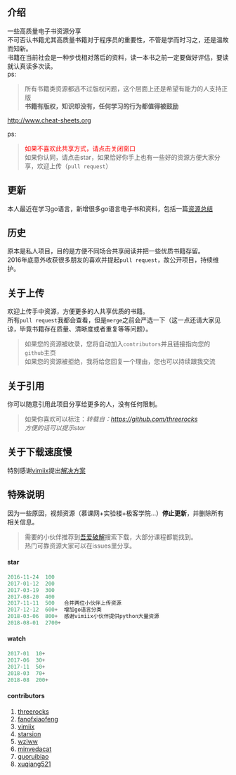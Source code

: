 ## 介绍
一些高质量电子书资源分享   
不可否认书籍尤其高质量书籍对于程序员的重要性，不管是学而时习之，还是温故而知新。   
书籍在当前社会是一种步伐相对落后的资料，读一本书之前一定要做好评估，要读就认真读多次读。   
ps:
> 所有书籍类资源都逃不过版权问题，这个层面上还是希望有能力的人支持正版   
> **书籍有版权，知识却没有，任何学习的行为都值得被鼓励**

http://www.cheat-sheets.org

ps:

> <span style="color: red">如果不喜欢此共享方式，请点击关闭窗口</span>   
> 如果你认同，请点击star，如果恰好你手上也有一些好的资源方便大家分享，欢迎上传（`pull request`）
## 更新
本人最近在学习go语言，新增很多go语言电子书和资料，包括一篇[资源总结](https://github.com/threerocks/studyFiles/blob/master/go/go%E6%95%99%E7%A8%8B.md)
## 历史
原本是私人项目，目的是方便不同场合共享阅读并把一些优质书籍存留。   
2016年底意外收获很多朋友的喜欢并提起`pull request`，故公开项目，持续维护。

## 关于上传
欢迎上传手中资源，方便更多的人共享优质的书籍。   
所有`pull request`我都会查看，但是`merge`之前会严选一下（这一点还请大家见谅，毕竟书籍存在质量、清晰度或者重复等等问题）。
> 如果您的资源被收录，您将自动加入`contributors`并且链接指向您的`github`主页   
> 如果您的资源被拒绝，我将给您回复一个理由，您也可以持续跟我交流

## 关于引用
你可以随意引用此项目分享给更多的人，没有任何限制。
> 如果你喜欢可以标注：*转载自：https://github.com/threerocks*   
> *方便的话可以提示star*

## 关于下载速度慢
特别感谢[vimiix](https://github.com/vimiix)提出[解决方案](https://github.com/threerocks/studyFiles/issues/20)

## 特殊说明
因为一些原因，视频资源（慕课网+实验楼+极客学院...）**停止更新**，并删除所有相关信息。   

> 需要的小伙伴推荐到[吾爱破解](https://www.52pojie.cn/)搜索下载，大部分课程都能找到。   
> 热门可靠资源大家可以在issues里分享。

#### star

```js
2016-11-24  100 
2017-01-12  200
2017-03-19  300
2017-08-20  400
2017-11-11  500   合并两位小伙伴上传资源
2017-12-12  600+  增加go语言分类
2018-03-06  800+  感谢vimiix小伙伴提供python大量资源
2018-08-01  2700+ 
```
#### watch

```js
2017-01  10+ 
2017-06  30+
2017-11  50+
2018-03  70+
2018-08  200+
```
#### contributors
1. [threerocks](https://github.com/threerocks)
1. [fanofxiaofeng](https://github.com/fanofxiaofeng)
1. [vimiix](https://github.com/vimiix)
3. [starsion](https://github.com/starsion)
4. [wziww](https://github.com/wziww)
5. [minvedacat](https://github.com/minvedacat)
6. [guoruibiao](https://github.com/guoruibiao)
7. [xuqiang521](https://github.com/xuqiang521)


